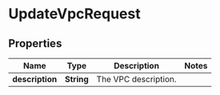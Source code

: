 

# UpdateVpcRequest


## Properties

| Name | Type | Description | Notes |
|------------ | ------------- | ------------- | -------------|
|**description** | **String** | The VPC description. |  |



